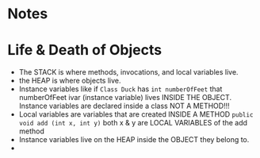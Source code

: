 # Notes
# Life & Death of Objects
- The STACK is where methods, invocations, and local variables live.
- the HEAP is where objects live.
- Instance variables like if ``` Class Duck ``` has ```int numberOfFeet``` that numberOfFeet ivar (instance variable) lives INSIDE THE OBJECT. Instance variables are declared inside a class NOT A METHOD!!!
- Local variables are variables that are created INSIDE A METHOD ```public void add (int x, int y)``` both x & y are LOCAL VARIABLES of the add method
- Instance variables live on the HEAP inside the OBJECT they belong to.
- 
